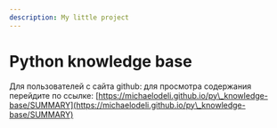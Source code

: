```yaml
---
description: My little project
---
```


# Python knowledge base

Для пользователей с сайта github: для просмотра содержания перейдите по ссылке: [https://michaelodeli.github.io/py\_knowledge-base/SUMMARY](https://michaelodeli.github.io/py\_knowledge-base/SUMMARY)
